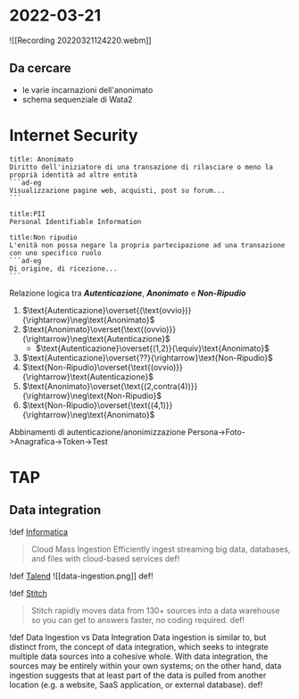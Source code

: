 # 2022-03-21
![[Recording 20220321124220.webm]]
## Da cercare
- le varie incarnazioni dell'anonimato
- schema sequenziale di Wata2
# Internet Security
````ad-def
title: Anonimato
Diritto dell'iniziatore di una transazione di rilasciare o meno la proprià identità ad altre entità
```ad-eg
Visualizzazione pagine web, acquisti, post su forum...
```
````

```ad-def
title:PII
Personal Identifiable Information
```

````ad-def
title:Non ripudio
L'enità non possa negare la propria partecipazione ad una transazione con uno specifico ruolo
```ad-eg
Di origine, di ricezione...
```
````

Relazione logica tra ***Autenticazione***, ***Anonimato*** e ***Non-Ripudio***

1. $\text{Autenticazione}\overset{(\text{ovvio})}{\rightarrow}\neg\text{Anonimato}$
2. $\text{Anonimato}\overset{\text{(ovvio)}}{\rightarrow}\neg\text{Autenticazione}$
   - $\text{Autenticazione}\overset{(1,2)}{\equiv}\text{Anonimato}$
3. $\text{Autenticazione}\overset{??}{\rightarrow}\text{Non-Ripudio}$
4. $\text{Non-Ripudio}\overset{\text{(ovvio)}}{\rightarrow}\text{Autenticazione}$
5. $\text{Anonimato}\overset{\text{(2,contra(4))}}{\rightarrow}\neg\text{Non-Ripudio}$
6. $\text{Non-Ripudio}\overset{\text{(4,1)}}{\rightarrow}\neg\text{Anonimato}$

Abbinamenti di autenticazione/anonimizzazione
Persona->Foto->Anagrafica->Token->Test
# TAP
## Data integration
!def [Informatica](https://www.informatica.com/it/products/cloud-integration/ingestion-at-scale.html)
>Cloud Mass Ingestion Efficiently ingest streaming big data, databases, and files with  cloud-based services
def!

!def [Talend](https://www.talend.com/)
![[data-ingestion.png]]
def!

!def [Stitch](https://www.stitchdata.com/)
> Stitch rapidly moves data from 130+ sources into a data warehouse so you can get to answers faster, no coding required.
def!

!def Data Ingestion vs Data Integration
Data ingestion is similar to, but distinct from, the concept of data integration, which seeks to integrate multiple data sources into a cohesive whole. With data integration, the sources may be entirely within your own systems; on the other hand, data ingestion suggests that at least part of the data is pulled from another location (e.g. a website, SaaS application, or external database).
def!
